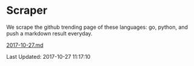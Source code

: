 # Scraper

We scrape the github trending page of these languages: go, python, and push a markdown result everyday.

[2017-10-27.md](https://github.com/borays/Scraper/blob/master/2017-10-27.md)

Last Updated: 2017-10-27 11:17:10